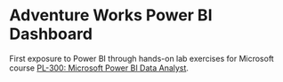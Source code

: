 # Adventure Works Power BI Dashboard

First exposure to Power BI through hands-on lab exercises for Microsoft course [PL-300: Microsoft Power BI Data Analyst](https://learn.microsoft.com/en-us/training/courses/pl-300t00).
